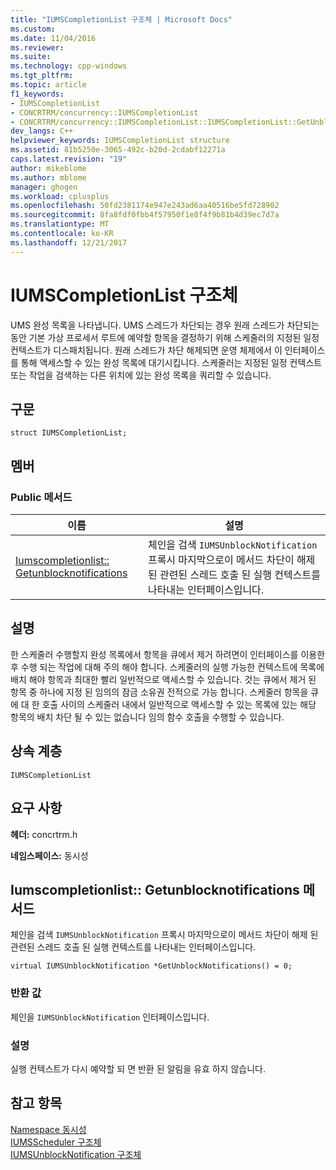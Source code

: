 ```yaml
---
title: "IUMSCompletionList 구조체 | Microsoft Docs"
ms.custom: 
ms.date: 11/04/2016
ms.reviewer: 
ms.suite: 
ms.technology: cpp-windows
ms.tgt_pltfrm: 
ms.topic: article
f1_keywords:
- IUMSCompletionList
- CONCRTRM/concurrency::IUMSCompletionList
- CONCRTRM/concurrency::IUMSCompletionList::IUMSCompletionList::GetUnblockNotifications
dev_langs: C++
helpviewer_keywords: IUMSCompletionList structure
ms.assetid: 81b5250e-3065-492c-b20d-2cdabf12271a
caps.latest.revision: "19"
author: mikeblome
ms.author: mblome
manager: ghogen
ms.workload: cplusplus
ms.openlocfilehash: 50fd2381174e947e243ad6aa40516be5fd728902
ms.sourcegitcommit: 8fa8fdf0fbb4f57950f1e8f4f9b81b4d39ec7d7a
ms.translationtype: MT
ms.contentlocale: ko-KR
ms.lasthandoff: 12/21/2017
---
```

# <a name="iumscompletionlist-structure"></a>IUMSCompletionList 구조체
UMS 완성 목록을 나타냅니다. UMS 스레드가 차단되는 경우 원래 스레드가 차단되는 동안 기본 가상 프로세서 루트에 예약할 항목을 결정하기 위해 스케줄러의 지정된 일정 컨텍스트가 디스패치됩니다. 원래 스레드가 차단 해제되면 운영 체제에서 이 인터페이스를 통해 액세스할 수 있는 완성 목록에 대기시킵니다. 스케줄러는 지정된 일정 컨텍스트 또는 작업을 검색하는 다른 위치에 있는 완성 목록을 쿼리할 수 있습니다.  
  
## <a name="syntax"></a>구문  
  
```
struct IUMSCompletionList;
```  
  
## <a name="members"></a>멤버  
  
### <a name="public-methods"></a>Public 메서드  
  
|이름|설명|  
|----------|-----------------|  
|[Iumscompletionlist:: Getunblocknotifications](#getunblocknotifications)|체인을 검색 `IUMSUnblockNotification` 프록시 마지막으로이 메서드 차단이 해제 된 관련된 스레드 호출 된 실행 컨텍스트를 나타내는 인터페이스입니다.|  
  
## <a name="remarks"></a>설명  
 한 스케줄러 수행할지 완성 목록에서 항목을 큐에서 제거 하려면이 인터페이스를 이용한 후 수행 되는 작업에 대해 주의 해야 합니다. 스케줄러의 실행 가능한 컨텍스트에 목록에 배치 해야 항목과 최대한 빨리 일반적으로 액세스할 수 있습니다. 것는 큐에서 제거 된 항목 중 하나에 지정 된 임의의 잠금 소유권 전적으로 가능 합니다. 스케줄러 항목을 큐에 대 한 호출 사이의 스케줄러 내에서 일반적으로 액세스할 수 있는 목록에 있는 해당 항목의 배치 차단 될 수 있는 없습니다 임의 함수 호출을 수행할 수 있습니다.  
  
## <a name="inheritance-hierarchy"></a>상속 계층  
 `IUMSCompletionList`  
  
## <a name="requirements"></a>요구 사항  
 **헤더:** concrtrm.h  
  
 **네임스페이스:** 동시성  
  
##  <a name="getunblocknotifications"></a>Iumscompletionlist:: Getunblocknotifications 메서드  
 체인을 검색 `IUMSUnblockNotification` 프록시 마지막으로이 메서드 차단이 해제 된 관련된 스레드 호출 된 실행 컨텍스트를 나타내는 인터페이스입니다.  
  
```
virtual IUMSUnblockNotification *GetUnblockNotifications() = 0;
```  
  
### <a name="return-value"></a>반환 값  
 체인을 `IUMSUnblockNotification` 인터페이스입니다.  
  
### <a name="remarks"></a>설명  
 실행 컨텍스트가 다시 예약할 되 면 반환 된 알림을 유효 하지 않습니다.  
  
## <a name="see-also"></a>참고 항목  
 [Namespace 동시성](concurrency-namespace.md)   
 [IUMSScheduler 구조체](iumsscheduler-structure.md)   
 [IUMSUnblockNotification 구조체](iumsunblocknotification-structure.md)
